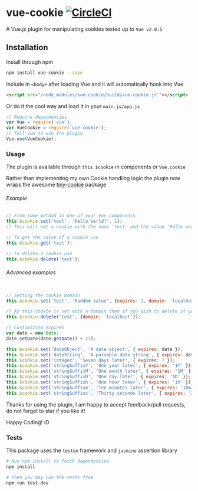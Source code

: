 # vue-cookie [![CircleCI](https://circleci.com/gh/alfhen/vue-cookie.svg?style=svg)](https://circleci.com/gh/alfhen/vue-cookie)
A Vue.js plugin for manipulating cookies tested up to ```Vue v2.0.5```

## Installation

Install through npm

``` bash
npm install vue-cookie --save

```

Include in ```<body>``` after loading Vue and it will automatically hook into Vue

``` html
<script src="/node_modules/vue-cookie/build/vue-cookie.js'"></script>

 ```

Or do it the cool way and load it in your ```main.js/app.js```

``` javascript
// Require dependencies
var Vue = require('vue');
var VueCookie = require('vue-cookie');
// Tell Vue to use the plugin
Vue.use(VueCookie);

```

### Usage
The plugin is available through ```this.$cookie``` in components or ```Vue.cookie```

Rather than implementing my own Cookie handling logic the plugin now wraps the awesome
[tiny-cookie](https://github.com/Alex1990/tiny-cookie "Tiny cookie documentation") package

###### Example
``` javascript
// From some method in one of your Vue components
this.$cookie.set('test', 'Hello world!', 1);
// This will set a cookie with the name 'test' and the value 'Hello world!' that expires in one day

// To get the value of a cookie use
this.$cookie.get('test');

// To delete a cookie use
this.$cookie.delete('test');

```

###### Advanced examples
``` javascript

// Setting the cookie Domain
this.$cookie.set('test', 'Random value', {expires: 1, domain: 'localhost'});

// As this cookie is set with a domain then if you wish to delete it you have to provide the domain when calling delete
this.$cookie.delete('test', {domain: 'localhost'});

// Customizing expires
var date = new Date;
date.setDate(date.getDate() + 21);

this.$cookie.set('dateObject', 'A date object', { expires: date });
this.$cookie.set('dateString', 'A parsable date string', { expires: date.toGMTString() });
this.$cookie.set('integer', 'Seven days later', { expires: 7 });
this.$cookie.set('stringSuffixY', 'One year later', { expires: '1Y' });
this.$cookie.set('stringSuffixM', 'One month later', { expires: '1M' });
this.$cookie.set('stringSuffixD', 'One day later', { expires: '1D' });
this.$cookie.set('stringSuffixh', 'One hour later', { expires: '1h' });
this.$cookie.set('stringSuffixm', 'Ten minutes later', { expires: '10m' });
this.$cookie.set('stringSuffixs', 'Thirty seconds later', { expires: '30s' });

```

Thanks for using the plugin, I am happy to accept feedback/pull requests, do not forget to star if you like it!

Happy Coding! :D

### Tests
This package uses the ```testem``` framework and ```jasmine``` assertion library

``` bash
# Run npm install to fetch dependencies
npm install

# Then you may run the tests from
npm run test-dev

```
